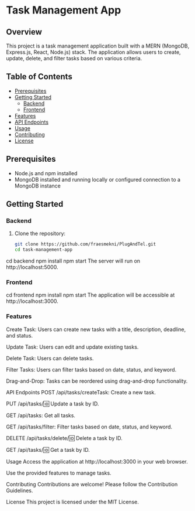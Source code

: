 # Task Management App

## Overview

This project is a task management application built with a MERN (MongoDB, Express.js, React, Node.js) stack. The application allows users to create, update, delete, and filter tasks based on various criteria.

## Table of Contents

- [Prerequisites](#prerequisites)
- [Getting Started](#getting-started)
  - [Backend](#backend)
  - [Frontend](#frontend)
- [Features](#features)
- [API Endpoints](#api-endpoints)
- [Usage](#usage)
- [Contributing](#contributing)
- [License](#license)

## Prerequisites

- Node.js and npm installed
- MongoDB installed and running locally or configured connection to a MongoDB instance

## Getting Started

### Backend

1. Clone the repository:

   ```bash
   git clone https://github.com/fraesmekni/PlugAndTel.git
   cd task-management-app
cd backend
npm install
npm start 
The server will run on http://localhost:5000.

### Frontend
cd frontend
npm install
npm start
The application will be accessible at http://localhost:3000.
### Features
Create Task: Users can create new tasks with a title, description, deadline, and status.

Update Task: Users can edit and update existing tasks.

Delete Task: Users can delete tasks.

Filter Tasks: Users can filter tasks based on date, status, and keyword.

Drag-and-Drop: Tasks can be reordered using drag-and-drop functionality.

API Endpoints
POST /api/tasks/createTask: Create a new task.

PUT /api/tasks/:id: Update a task by ID.

GET /api/tasks: Get all tasks.

GET /api/tasks/filter: Filter tasks based on date, status, and keyword.

DELETE /api/tasks/delete/:id: Delete a task by ID.

GET /api/tasks/:id: Get a task by ID.

Usage
Access the application at http://localhost:3000 in your web browser.

Use the provided features to manage tasks.

Contributing
Contributions are welcome! Please follow the Contribution Guidelines.

License
This project is licensed under the MIT License.
